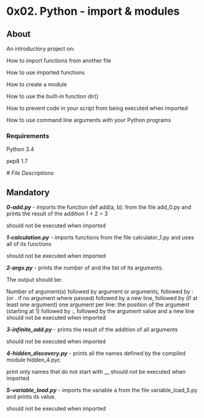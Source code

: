 # 0x02. Python - import & modules

## About

An introductory project on:

How to import functions from another file

How to use imported functions

How to create a module

How to use the built-in function dir()

How to prevent code in your script from being executed when imported

How to use command line arguments with your Python programs

### Requirements

Python 3.4

pep8 1.7

*# File Descriptions*

## Mandatory

***0-add.py*** - imports the function def add(a, b): from the file add_0.py and prints the result of the addition 1 + 2 = 3

should not be executed when imported

***1-calculation.py*** - imports functions from the file calculator_1.py and uses all of its functions

should not be executed when imported

***2-args.py*** - prints the number of and the list of its arguments.

The output should be:

Number of argument(s) followed by argument or arguments, followed by
: (or . if no argument where passed) followed by
a new line, followed by (if at least one argument)
one argument per line:
the position of the argument (starting at 1) followed by :, followed by the argument value and a new line
should not be executed when imported

***3-infinite_add.py*** - prints the result of the addition of all arguments

should not be executed when imported

***4-hidden_discovery.py*** - prints all the names defined by the compiled module hidden_4.pyc

print only names that do not start with __
should not be executed when imported

***5-variable_load.py*** - imports the variable a from the file variable_load_5.py and prints its value.

should not be executed when imported
